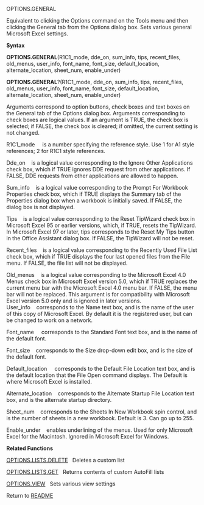 OPTIONS.GENERAL

Equivalent to clicking the Options command on the Tools menu and then
clicking the General tab from the Options dialog box. Sets various
general Microsoft Excel settings.

**Syntax**

**OPTIONS.GENERAL**(R1C1\_mode, dde\_on, sum\_info, tips, recent\_files,
old\_menus, user\_info, font\_name, font\_size, default\_location,
alternate\_location, sheet\_num, enable\_under)

**OPTIONS.GENERAL**?(R1C1\_mode, dde\_on, sum\_info, tips,
recent\_files, old\_menus, user\_info, font\_name, font\_size,
default\_location, alternate\_location, sheet\_num, enable\_under)

Arguments correspond to option buttons, check boxes and text boxes on
the General tab of the Options dialog box. Arguments corresponding to
check boxes are logical values. If an argument is TRUE, the check box is
selected; if FALSE, the check box is cleared; if omitted, the current
setting is not changed.

R1C1\_mode     is a number specifying the reference style. Use 1 for A1
style references; 2 for R1C1 style references.

Dde\_on    is a logical value corresponding to the Ignore Other
Applications check box, which if TRUE ignores DDE request from other
applications. If FALSE, DDE requests from other applications are allowed
to happen.

Sum\_info    is a logical value corresponding to the Prompt For Workbook
Properties check box, which if TRUE displays the Summary tab of the
Properties dialog box when a workbook is initially saved. If FALSE, the
dialog box is not displayed.

Tips    is a logical value corresponding to the Reset TipWizard check
box in Microsoft Excel 95 or earlier versions, which, if TRUE, resets
the TipWizard. In Microsoft Excel 97 or later, tips corresponds to the
Reset My Tips button in the Office Assistant dialog box. If FALSE, the
TipWizard will not be reset.

Recent\_files    is a logical value corresponding to the Recently Used
File List check box, which if TRUE displays the four last opened files
from the File menu. If FALSE, the file list will not be displayed.

Old\_menus    is a logical value corresponding to the Microsoft Excel
4.0 Menus check box in Microsoft Excel version 5.0, which if TRUE
replaces the current menu bar with the Microsoft Excel 4.0 menu bar. If
FALSE, the menu bar will not be replaced. This argument is for
compatibility with Microsoft Excel version 5.0 only and is ignored in
later versions. User\_info    corresponds to the Name text box, and is
the name of the user of this copy of Microsoft Excel. By default it is
the registered user, but can be changed to work on a network.

Font\_name     corresponds to the Standard Font text box, and is the
name of the default font.

Font\_size    corresponds to the Size drop-down edit box, and is the
size of the default font.

Default\_location     corresponds to the Default File Location text box,
and is the default location that the File Open command displays. The
Default is where Microsoft Excel is installed.

Alternate\_location    corresponds to the Alternate Startup File
Location text box, and is the alternate startup directory.

Sheet\_num    corresponds to the Sheets In New Workbook spin control,
and is the number of sheets in a new workbook. Default is 3. Can go up
to 255.

Enable\_under    enables underlining of the menus. Used for only
Microsoft Excel for the Macintosh. Ignored in Microsoft Excel for
Windows.

**Related Functions**

[OPTIONS.LISTS.DELETE](OPTIONS.LISTS.DELETE.md)   Deletes a custom list

[OPTIONS.LISTS.GET](OPTIONS.LISTS.GET.md)   Returns contents of custom AutoFill lists

[OPTIONS.VIEW](OPTIONS.VIEW.md)   Sets various view settings



Return to [README](README.md)

